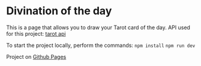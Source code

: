 # Divination of the day

This is a page that allows you to draw your Tarot card of the day. API used for this project: [tarot api](https://tarotapi.dev/)

To start the project locally, perform the commands:
`npm install`
`npm run dev`

Project on [Github Pages](https://ochentso.github.io/divination-of-the-day/)

